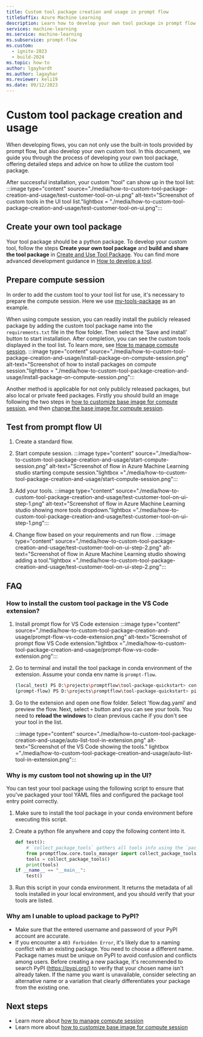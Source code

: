 ```yaml
---
title: Custom tool package creation and usage in prompt flow
titleSuffix: Azure Machine Learning
description: Learn how to develop your own tool package in prompt flow.
services: machine-learning
ms.service: machine-learning
ms.subservice: prompt-flow
ms.custom:
  - ignite-2023
  - build-2024
ms.topic: how-to
author: lgayhardt
ms.author: lagayhar
ms.reviewer: keli19
ms.date: 09/12/2023
---
```


# Custom tool package creation and usage

When developing flows, you can not only use the built-in tools provided by prompt flow, but also develop your own custom tool. In this document, we guide you through the process of developing your own tool package, offering detailed steps and advice on how to utilize the custom tool package.

After successful installation, your custom "tool" can show up in the tool list:
:::image type="content" source="./media/how-to-custom-tool-package-creation-and-usage/test-customer-tool-on-ui.png" alt-text="Screenshot of custom tools in the UI tool list."lightbox = "./media/how-to-custom-tool-package-creation-and-usage/test-customer-tool-on-ui.png":::

## Create your own tool package

Your tool package should be a python package. To develop your custom tool, follow the steps **Create your own tool package** and **build and share the tool package** in [Create and Use Tool Package](https://microsoft.github.io/promptflow/how-to-guides/develop-a-tool/create-and-use-tool-package.html). You can find more advanced development guidance in [How to develop a tool](https://microsoft.github.io/promptflow/how-to-guides/develop-a-tool/index.html).

## Prepare compute session

In order to add the custom tool to your tool list for use, it's necessary to prepare the compute session. Here we use [my-tools-package](https://pypi.org/project/my-tools-package/) as an example.

When using compute session, you can readily install the publicly released package by adding the custom tool package name into the `requirements.txt` file in the flow folder. Then select the 'Save and install' button to start installation. After completion, you can see the custom tools displayed in the tool list. To learn more, see [How to manage compute session](./how-to-manage-compute-session.md).
:::image type="content" source="./media/how-to-custom-tool-package-creation-and-usage/install-package-on-compute-session.png" alt-text="Screenshot of how to install packages on compute session."lightbox = "./media/how-to-custom-tool-package-creation-and-usage/install-package-on-compute-session.png":::

Another method is applicable for not only publicly released packages, but also local or private feed packages. Firstly you should build an image following the two steps in [how to customize base image for compute session](./how-to-customize-session-base-image.md), and then [change the base image for compute session](./how-to-manage-compute-session.md#change-the-base-image-for-compute-session).

## Test from prompt flow UI
1. Create a standard flow.
2. Start compute session.
    :::image type="content" source="./media/how-to-custom-tool-package-creation-and-usage/start-compute-session.png" alt-text="Screenshot of flow in Azure Machine Learning studio starting compute session."lightbox ="./media/how-to-custom-tool-package-creation-and-usage/start-compute-session.png":::

3. Add your tools.
    :::image type="content" source="./media/how-to-custom-tool-package-creation-and-usage/test-customer-tool-on-ui-step-1.png" alt-text="Screenshot of flow in Azure Machine Learning studio showing more tools dropdown."lightbox ="./media/how-to-custom-tool-package-creation-and-usage/test-customer-tool-on-ui-step-1.png":::
4. Change flow based on your requirements and run flow .
    :::image type="content" source="./media/how-to-custom-tool-package-creation-and-usage/test-customer-tool-on-ui-step-2.png" alt-text="Screenshot of flow in Azure Machine Learning studio showing adding a tool."lightbox ="./media/how-to-custom-tool-package-creation-and-usage/test-customer-tool-on-ui-step-2.png":::

## FAQ
### How to install the custom tool package in the VS Code extension?
1. Install prompt flow for VS Code extension
    :::image type="content" source="./media/how-to-custom-tool-package-creation-and-usage/prompt-flow-vs-code-extension.png" alt-text="Screenshot of prompt flow VS Code extension."lightbox ="./media/how-to-custom-tool-package-creation-and-usage/prompt-flow-vs-code-extension.png":::
2. Go to terminal and install the tool package in conda environment of the extension. Assume your conda env name is `prompt-flow`.

   ```sh
   (local_test) PS D:\projects\promptflow\tool-package-quickstart> conda activate prompt-flow
   (prompt-flow) PS D:\projects\promptflow\tool-package-quickstart> pip install my-tools-package==0.0.1
   ```

3. Go to the extension and open one flow folder. Select 'flow.dag.yaml' and preview the flow. Next, select `+` button and you can see your tools. You need to **reload the windows** to clean previous cache if you don't see your tool in the list.

    :::image type="content" source="./media/how-to-custom-tool-package-creation-and-usage/auto-list-tool-in-extension.png" alt-text="Screenshot of the VS Code showing the tools." lightbox ="./media/how-to-custom-tool-package-creation-and-usage/auto-list-tool-in-extension.png":::

### Why is my custom tool not showing up in the UI?
You can test your tool package using the following script to ensure that you've packaged your tool YAML files and configured the package tool entry point correctly.

  1. Make sure to install the tool package in your conda environment before executing this script.
  2. Create a python file anywhere and copy the following content into it.

      ```python
      def test():
          # `collect_package_tools` gathers all tools info using the `package-tools` entry point. This ensures that your package is correctly packed and your tools are accurately collected. 
          from promptflow.core.tools_manager import collect_package_tools
          tools = collect_package_tools()
          print(tools)
      if __name__ == "__main__":
          test()
      ```

  3. Run this script in your conda environment. It returns the metadata of all tools installed in your local environment, and you should verify that your tools are listed.

### Why am I unable to upload package to PyPI?

- Make sure that the entered username and password of your PyPI account are accurate.
- If you encounter a `403 Forbidden Error`, it's likely due to a naming conflict with an existing package. You need to choose a different name. Package names must be unique on PyPI to avoid confusion and conflicts among users. Before creating a new package, it's recommended to search PyPI (https://pypi.org/) to verify that your chosen name isn't already taken. If the name you want is unavailable, consider selecting an alternative name or a variation that clearly differentiates your package from the existing one.

## Next steps

- Learn more about [how to manage compute session](./how-to-manage-compute-session.md)
- Learn more about [how to customize base image for compute session](./how-to-customize-session-base-image.md)

